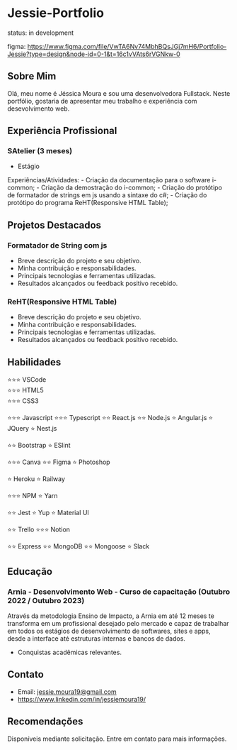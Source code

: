 # Jessie-Portfolio

status: in development

figma: https://www.figma.com/file/VwTA6Nv74MbhBQsJGj7mH6/Portfolio-Jessie?type=design&node-id=0-1&t=16c1vVAts6rVGNkw-0

## Sobre Mim

Olá, meu nome é Jéssica Moura e sou uma desenvolvedora Fullstack. Neste portfólio, gostaria de apresentar meu trabalho e experiência com desevolvimento web.

## Experiência Profissional

### SAtelier (3 meses)

- Estágio

Experiências/Atividades:
    - Criação da documentação para o software i-common;
    - Criação da demostração do i-common;
    - Criação do protótipo de formatador de strings em js usando a sintaxe do c#;
    - Criação do protótipo do programa ReHT(Responsive HTML Table);

## Projetos Destacados

### Formatador de String com js

- Breve descrição do projeto e seu objetivo.
- Minha contribuição e responsabilidades.
- Principais tecnologias e ferramentas utilizadas.
- Resultados alcançados ou feedback positivo recebido.

### ReHT(Responsive HTML Table)

- Breve descrição do projeto e seu objetivo.
- Minha contribuição e responsabilidades.
- Principais tecnologias e ferramentas utilizadas.
- Resultados alcançados ou feedback positivo recebido.

## Habilidades

:star::star::star: VSCode  
:star::star::star: HTML5  
:star::star::star: CSS3

:star::star::star: Javascript
:star::star::star: Typescript
:star::star: React.js
:star::star: Node.js
:star: Angular.js
:star: JQuery
:star: Nest.js

:star::star: Bootstrap
:star: ESlint

:star::star::star: Canva
:star::star: Figma
:star: Photoshop

:star: Heroku
:star: Railway

:star::star::star: NPM
:star: Yarn

:star::star: Jest
:star: Yup
:star: Material UI

:star::star: Trello
:star::star::star: Notion

:star::star: Express
:star::star: MongoDB
:star::star: Mongoose
:star: Slack


## Educação

### Arnia - Desenvolvimento Web - Curso de capacitação (Outubro 2022 / Outubro 2023)

Através da metodologia Ensino de Impacto, a Arnia em até 12 meses te transforma em um profissional desejado pelo mercado e capaz de trabalhar em todos os estágios de desenvolvimento de softwares, sites e apps, desde a interface até estruturas internas e bancos de dados.

- Conquistas acadêmicas relevantes.

## Contato

- Email: jessie.moura19@gmail.com
- https://www.linkedin.com/in/jessiemoura19/

## Recomendações

Disponíveis mediante solicitação. Entre em contato para mais informações.


